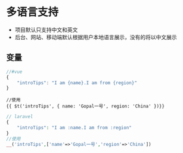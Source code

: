 # 多语言支持
- 项目默认只支持中文和英文
- 后台、网站、移动端默认根据用户本地语言展示，没有的将以中文展示

## 变量

```js
//#vue
{
    "introTips": "I am {name}.I am from {region}"
}

```
```vue
//使用
{{ $t('introTips', { name: 'Gopal一号', region: 'China' })}}
```
```php
// laravel
{
    "introTips": "I am :name.I am from :region"
}
//使用
__('introTips',['name'=>'Gopal一号','region'=>'China'])
```
